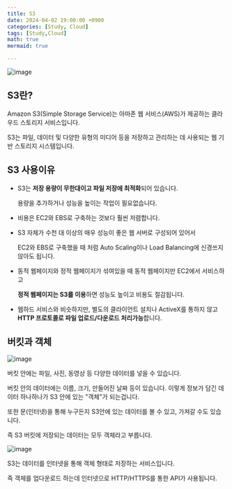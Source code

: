 ```yaml
---
title: S3
date: 2024-04-02 19:00:00 +0900
categories: [Study, Cloud]
tags: [Study,Cloud]
math: true
mermaid: true

---
```

![image](https://github.com/ararp1006/Algorithm/assets/130068083/8a779bbb-3b3f-4356-aea9-d5b6f8a0a2ff)


## **S3란?**

Amazon S3(Simple Storage Service)는 아마존 웹 서비스(AWS)가 제공하는 클라우드 스토리지 서비스입니다. 

S3는 파일, 데이터 및 다양한 유형의 미디어 등을 저장하고 관리하는 데 사용되는 웹 기반 스토리지 시스템입니다.


## **S3 사용이유**

- S3는 **저장 용량이 무한대이고 파일 저장에 최적화**되어 있습니다. 

   용량을 추가하거나 성능을 높이는 작업이 필요없습니다.

-  비용은 EC2와 EBS로 구축하는 것보다 훨씬 저렴합니다.

-  S3 자체가 수천 대 이상의 매우 성능이 좋은 웹 서버로 구성되어 있어서 

    EC2와 EBS로 구축했을 때 처럼 Auto Scaling이나 Load Balancing에 신경쓰지 않아도 됩니다.

-  동적 웹페이지와 정적 웹페이지가 섞여있을 때 동적 웹페이지만 EC2에서 서비스하고 

   **정적 웹페이지는 S3를 이용**하면 성능도 높이고 비용도 절감됩니다.

-  웹하드 서비스와 비슷하지만, 별도의 클라이언트 설치나 ActiveX를 통하지 않고 **HTTP 프로토콜로 파일 업로드/다운로드 처리가능**합니다.



## **버킷과 객체**

![image](https://github.com/ararp1006/Algorithm/assets/130068083/e9252fbe-e1c6-4c6a-923a-57d0d6080725)

버킷 안에는 파일, 사진, 동영상 등 다양한 데이터를 넣을 수 있습니다.

버킷 안의 데이터에는 이름, 크기, 만들어진 날짜 등이 있습니다. 이렇게 정보가 담긴  데이터 하나하나가 S3 안에 있는 "객체"가 되는겁니다.

또한 문(인터넷)을 통해 누구든지 S3안에 있는 데이터를 볼 수 있고, 가져갈 수도 있습니다.

즉 S3 버킷에 저장되는 데이터는 모두 객체라고 부릅니다.

![image](https://github.com/ararp1006/Algorithm/assets/130068083/a557d5a3-8f01-4e7a-9f85-2737428dd479)

S3는 데이터를 인터넷을 통해 객체 형태로 저장하는 서비스입니다.

즉 객체를 업다운로드 하는데 인터넷으로 HTTP/HTTPS를 통한 API가 사용됩니다.